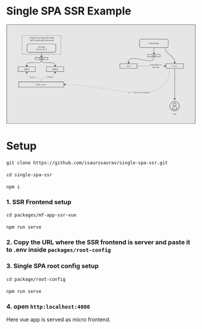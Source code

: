 # Single SPA SSR Example

![alt text](image.png)

# Setup
```
git clone https://github.com/isaurssaurav/single-spa-ssr.git

cd single-spa-ssr

npm i
```
### 1. SSR Frontend setup

```
cd packages/mf-app-ssr-vue

npm run serve
```

### 2. Copy the URL where the SSR frontend is server and paste it to .env inside `packages/root-config`

### 3. Single SPA root config setup

```
cd package/root-config

npm run serve
```

### 4. open `http:localhost:4000`
Here vue app is served as micro frontend.


